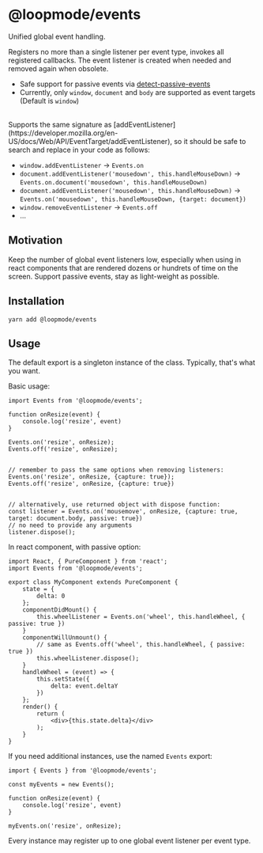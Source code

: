 # @loopmode/events

Unified global event handling.

Registers no more than a single listener per event type, invokes all registered callbacks.
The event listener is created when needed and removed again when obsolete.

-   Safe support for passive events via [detect-passive-events](https://github.com/rafrex/detect-passive-events)
-   Currently, only `window`, `document` and `body` are supported as event targets (Default is `window`)

<br />
Supports the same signature as [addEventListener](https://developer.mozilla.org/en-US/docs/Web/API/EventTarget/addEventListener),
so it should be safe to search and replace in your code as follows:

-   `window.addEventListener` -> `Events.on`
-   `document.addEventListener('mousedown', this.handleMouseDown)` -> `Events.on.document('mousedown', this.handleMouseDown)`
-   `document.addEventListener('mousedown', this.handleMouseDown)` -> `Events.on('mousedown', this.handleMouseDown, {target: document})`
-   `window.removeEventListener` -> `Events.off`
-   ...

## Motivation

Keep the number of global event listeners low, especially when using in react components that are rendered dozens or hundrets of time on the screen.
Support passive events, stay as light-weight as possible.

## Installation

```
yarn add @loopmode/events
```

## Usage

The default export is a singleton instance of the class. Typically, that's what you want.

Basic usage:

```
import Events from '@loopmode/events';

function onResize(event) {
    console.log('resize', event)
}

Events.on('resize', onResize);
Events.off('resize', onResize);


// remember to pass the same options when removing listeners:
Events.on('resize', onResize, {capture: true});
Events.off('resize', onResize, {capture: true})


// alternatively, use returned object with dispose function:
const listener = Events.on('mousemove', onResize, {capture: true, target: document.body, passive: true})
// no need to provide any arguments
listener.dispose();
```

In react component, with passive option:

```
import React, { PureComponent } from 'react';
import Events from '@loopmode/events';

export class MyComponent extends PureComponent {
    state = {
        delta: 0
    };
    componentDidMount() {
        this.wheelListener = Events.on('wheel', this.handleWheel, { passive: true })
    }
    componentWillUnmount() {
        // same as Events.off('wheel', this.handleWheel, { passive: true })
        this.wheelListener.dispose();
    }
    handleWheel = (event) => {
        this.setState({
            delta: event.deltaY
        })
    };
    render() {
        return (
            <div>{this.state.delta}</div>
        );
    }
}
```

If you need additional instances, use the named `Events` export:

```
import { Events } from '@loopmode/events';

const myEvents = new Events();

function onResize(event) {
    console.log('resize', event)
}

myEvents.on('resize', onResize);
```

Every instance may register up to one global event listener per event type.
